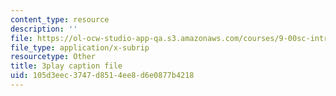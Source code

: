 ```yaml
---
content_type: resource
description: ''
file: https://ol-ocw-studio-app-qa.s3.amazonaws.com/courses/9-00sc-introduction-to-psychology-fall-2011/105d3eec3747d8514ee8d6e0877b4218_SBrCPDC21f4.srt
file_type: application/x-subrip
resourcetype: Other
title: 3play caption file
uid: 105d3eec-3747-d851-4ee8-d6e0877b4218
---
```


